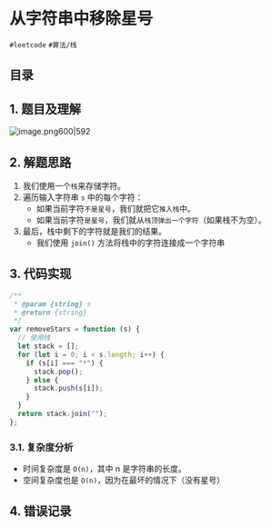 
# 从字符串中移除星号


`#leetcode`  `#算法/栈` 


## 目录
<!-- toc -->
 ## 1. 题目及理解 

![image.png600|592](https://832-1310531898.cos.ap-beijing.myqcloud.com/202407271718841.png?imageSlim)

## 2. 解题思路

1.  我们使用一个`栈`来存储字符。
2.  遍历输入字符串 `s` 中的每个字符：
    - 如果当前字符`不是星号`，我们就把它`推入栈`中。
    - 如果当前字符`是星号`，我们就从`栈顶弹出一个字符`（如果栈不为空）。
3. 最后，栈中剩下的字符就是我们的结果。
	- 我们使用 `join()` 方法将栈中的字符连接成一个字符串

## 3. 代码实现

```javascript
/**
 * @param {string} s
 * @return {string}
 */
var removeStars = function (s) {
  // 使用栈
  let stack = [];
  for (let i = 0; i < s.length; i++) {
    if (s[i] === "*") {
      stack.pop();
    } else {
      stack.push(s[i]);
    }
  }
  return stack.join("");
};

```

### 3.1. 复杂度分析

- 时间复杂度是 `O(n)`，其中 n 是字符串的长度。
- 空间复杂度也是 `O(n)`，因为在最坏的情况下（没有星号）

## 4. 错误记录

